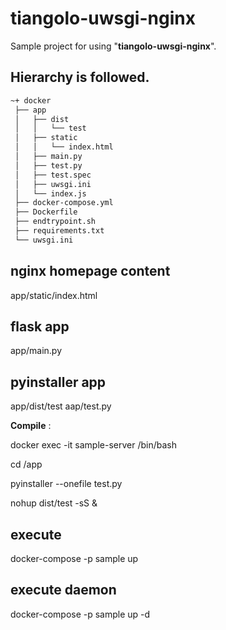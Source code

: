 # tiangolo-uwsgi-nginx

Sample project for using "**tiangolo-uwsgi-nginx**".

## Hierarchy is followed.
```markdown
~+ docker
 ├── app
 │   ├── dist
 │   │   └── test
 │   ├── static
 │   │   └── index.html 
 │   ├── main.py
 │   ├── test.py
 │   ├── test.spec
 │   ├── uwsgi.ini
 │   └── index.js
 ├── docker-compose.yml
 ├── Dockerfile
 ├── endtrypoint.sh
 ├── requirements.txt
 └── uwsgi.ini
```

## nginx homepage content
app/static/index.html

## flask app
app/main.py

## pyinstaller app
app/dist/test
aap/test.py

**Compile** :

docker exec -it sample-server /bin/bash

cd /app

pyinstaller --onefile test.py

nohup dist/test -sS &



## execute
docker-compose -p sample up

## execute daemon
docker-compose -p sample up -d

